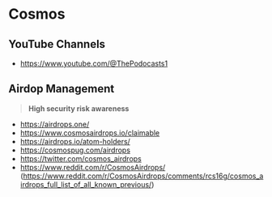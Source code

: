 # Cosmos

## YouTube Channels

- https://www.youtube.com/@ThePodocasts1

## Airdop Management

> **High security risk awareness**

- https://airdrops.one/
- https://www.cosmosairdrops.io/claimable
- https://airdrops.io/atom-holders/
- https://cosmospug.com/airdrops
- https://twitter.com/cosmos_airdrops
- https://www.reddit.com/r/CosmosAirdrops/ (https://www.reddit.com/r/CosmosAirdrops/comments/rcs16g/cosmos_airdrops_full_list_of_all_known_previous/)
